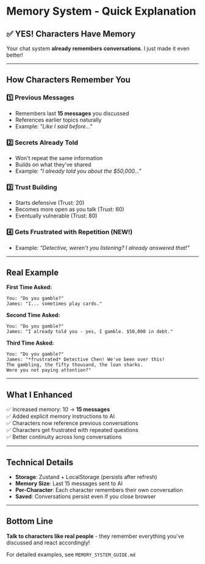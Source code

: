 # Memory System - Quick Explanation

## ✅ YES! Characters Have Memory

Your chat system **already remembers conversations**. I just made it even better!

---

## How Characters Remember You

### 1️⃣ **Previous Messages**
- Remembers last **15 messages** you discussed
- References earlier topics naturally
- Example: *"Like I said before..."*

### 2️⃣ **Secrets Already Told**
- Won't repeat the same information
- Builds on what they've shared
- Example: *"I already told you about the $50,000..."*

### 3️⃣ **Trust Building**
- Starts defensive (Trust: 20)
- Becomes more open as you talk (Trust: 60)
- Eventually vulnerable (Trust: 80)

### 4️⃣ **Gets Frustrated with Repetition** (NEW!)
- Example: *"Detective, weren't you listening? I already answered that!"*

---

## Real Example

**First Time Asked:**
```
You: "Do you gamble?"
James: "I... sometimes play cards."
```

**Second Time Asked:**
```
You: "Do you gamble?"
James: "I already told you - yes, I gamble. $50,000 in debt."
```

**Third Time Asked:**
```
You: "Do you gamble?"
James: "*frustrated* Detective Chen! We've been over this! 
The gambling, the fifty thousand, the loan sharks. 
Were you not paying attention?"
```

---

## What I Enhanced

✅ Increased memory: 10 → **15 messages**  
✅ Added explicit memory instructions to AI  
✅ Characters now reference previous conversations  
✅ Characters get frustrated with repeated questions  
✅ Better continuity across long conversations  

---

## Technical Details

- **Storage**: Zustand + LocalStorage (persists after refresh)
- **Memory Size**: Last 15 messages sent to AI
- **Per-Character**: Each character remembers their own conversation
- **Saved**: Conversations persist even if you close browser

---

## Bottom Line

**Talk to characters like real people** - they remember everything you've discussed and react accordingly!

For detailed examples, see `MEMORY_SYSTEM_GUIDE.md`


